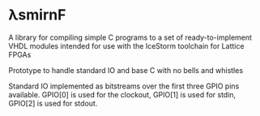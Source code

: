 # λsmirnF

A library for compiling simple C programs to a set of ready-to-implement
VHDL modules intended for use with the IceStorm toolchain for Lattice FPGAs

Prototype to handle standard IO and base C with no bells and whistles

Standard IO implemented as bitstreams over the first three GPIO pins 
available. GPIO[0] is used for the clockout, GPIO[1] is used for stdin, 
GPIO[2] is used for stdout.
